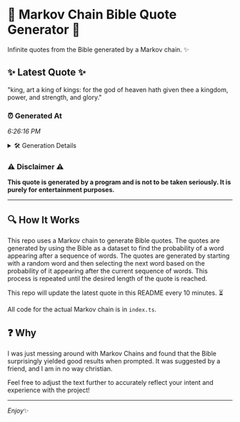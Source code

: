 # 📖 Markov Chain Bible Quote Generator 📖

Infinite quotes from the Bible generated by a Markov chain. ✨

## ✨ Latest Quote ✨
"king, art a king of kings: for the god of heaven hath given thee a kingdom, power, and strength, and glory."

### ⏰ Generated At
*6:26:16 PM*

<details>
    <summary>🛠️ Generation Details</summary>
    <p>
        <strong>🌱 Seed:</strong> king,<br>
        <strong>🔄 Iterations:</strong> 20<br>
        <strong>📜 Context History:</strong><br>[ king, ]: art<br>[ king,, art ]: a<br>[ king,, art, a ]: king<br>[ king,, art, a, king ]: of<br>[ king,, art, a, king, of ]: kings:<br>[ king,, art, a, king, of, kings: ]: for<br>[ art, a, king, of, kings:, for ]: the<br>[ a, king, of, kings:, for, the ]: god<br>[ king, of, kings:, for, the, god ]: of<br>[ of, kings:, for, the, god, of ]: heaven<br>[ kings:, for, the, god, of, heaven ]: hath<br>[ for, the, god, of, heaven, hath ]: given<br>[ the, god, of, heaven, hath, given ]: thee<br>[ god, of, heaven, hath, given, thee ]: a<br>[ of, heaven, hath, given, thee, a ]: kingdom,<br>[ heaven, hath, given, thee, a, kingdom, ]: power,<br>[ hath, given, thee, a, kingdom,, power, ]: and<br>[ given, thee, a, kingdom,, power,, and ]: strength,<br>[ thee, a, kingdom,, power,, and, strength, ]: and<br>[ a, kingdom,, power,, and, strength,, and ]: glory.<br>
    </p>
</details>

### ⚠️ Disclaimer ⚠️
**This quote is generated by a program and is not to be taken seriously. It is purely for entertainment purposes.**

---

## 🔍 How It Works

This repo uses a Markov chain to generate Bible quotes. The quotes are generated by using the Bible as a dataset to find the probability of a word appearing after a sequence of words. The quotes are generated by starting with a random word and then selecting the next word based on the probability of it appearing after the current sequence of words. This process is repeated until the desired length of the quote is reached.

This repo will update the latest quote in this README every 10 minutes. ⏳

All code for the actual Markov chain is in `index.ts`.

## ❓ Why

I was just messing around with Markov Chains and found that the Bible surprisingly yielded good results when prompted. 
It was suggested by a friend, and I am in no way christian.

Feel free to adjust the text further to accurately reflect your intent and experience with the project!

---

*Enjoy*✨
